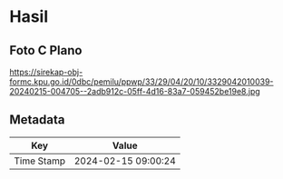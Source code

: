 # Hasil

## Foto C Plano

https://sirekap-obj-formc.kpu.go.id/0dbc/pemilu/ppwp/33/29/04/20/10/3329042010039-20240215-004705--2adb912c-05ff-4d16-83a7-059452be19e8.jpg


## Metadata

| Key        | Value               |
| ---------- | ------------------- |
| Time Stamp | 2024-02-15 09:00:24 |



